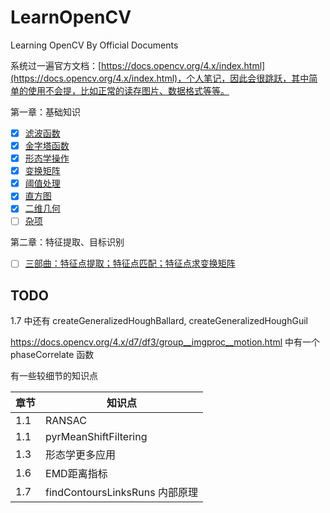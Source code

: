 # LearnOpenCV

Learning OpenCV By Official Documents

系统过一遍官方文档：[https://docs.opencv.org/4.x/index.html](https://docs.opencv.org/4.x/index.html)，个人笔记，因此会很跳跃，其中简单的使用不会提，比如正常的读存图片、数据格式等等。

第一章：基础知识

- [X] [滤波函数](./docs/1.1.md)
- [X] [金字塔函数](./docs/1.2.md)
- [X] [形态学操作](./docs/1.3.md)
- [X] [变换矩阵](./docs/1.4.md)
- [X] [阈值处理](./docs/1.5.md)
- [X] [直方图](./docs/1.6.md)
- [X] [二维几何](./docs/1.7.md)
- [ ] [杂项](./docs/1.misc.md)

第二章：特征提取、目标识别

- [ ] [三部曲：特征点提取；特征点匹配；特征点求变换矩阵](./docs/2.1.md)

## TODO

1.7 中还有 createGeneralizedHoughBallard, createGeneralizedHoughGuil

https://docs.opencv.org/4.x/d7/df3/group__imgproc__motion.html 中有一个 phaseCorrelate 函数

有一些较细节的知识点

| 章节 | 知识点                         |
| ---- | ------------------------------ |
| 1.1  | RANSAC                         |
| 1.1  | pyrMeanShiftFiltering          |
| 1.3  | 形态学更多应用                 |
| 1.6  | EMD距离指标                    |
| 1.7  | findContoursLinksRuns 内部原理 |
